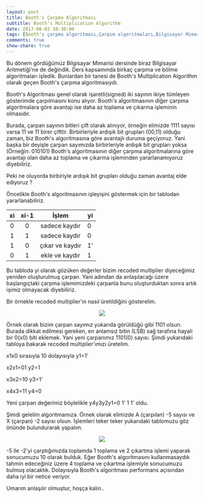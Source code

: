 ```yaml
---
layout: post
title: Booth's Çarpma Algoritması
subtitle: Booth's Multiplication Algorithm
date: 2017-06-02 10:30:00
tags: [Booth's çarpma algoritması,Çarpım algoritmaları,Bilgisayar Mimarisi,iü Bilgisayar Mühendisliği,Ahmet Sertbaş,Booth's algorithm,Booth algoritması]
comments: true
show-share: true
---
```


Bu dönem gördüğümüz Bilgisayar Mimarisi dersinde biraz Bilgisayar Aritmetiği'ne de değindik. Ders kapsamında birkaç çarpma ve bölme algoritmaları işledik. Bunlardan bir tanesi de Booth's Multiplication Algorithm olarak geçen Booth's çarpma algoritmasıydı. 

Booth's Algoritması genel olarak işaretli(signed) iki sayının ikiye tümleyen gösterimde çarpılmasını konu alıyor. Booth's algoritmasının diğer çarpma algoritmalara göre avantajı ise daha az toplama ve çıkarma işleminin olmasıdır. 


Burada, çarpan sayının bitleri çift olarak alınıyor, örneğin elimizde 1111 sayısı varsa 11 ve 11 birer çifttir. Birbirleriyle ardışık bit grupları (00,11) olduğu zaman, biz Booth's algoritmasına göre avantajlı duruma geçiyoruz. Yani başka bir deyişle çarpan sayımızda birbirleriyle ardışık bit grupları yoksa (Örneğin: 010101) Booth's algoritmasının diğer çarpma algoritmalarına göre avantajı olan daha az toplama ve çıkarma işleminden yararlanamıyoruz diyebiliriz. 

Peki ne oluyorda birbiriyle ardışık bit grupları olduğu zaman avantaj elde ediyoruz ?

Öncelikle Booth's algoritmasının işleyişini göstermek için bir tablodan yararlanabiliriz.

|  xi | xi-1  | İşlem  | yi  |
|:-:|:-:|:-:|---|
|  0 | 0  | sadece kaydır  | 0  |
| 1  |  1 | sadece kaydır  | 0 |
| 1  | 0  | çıkar ve kaydır  |  1' |
| 0 |  1 | ekle ve kaydır | 1 |

Bu tabloda yi olarak gözüken değerler bizim recoded multiplier diyeceğimiz yeniden oluşturulmuş çarpan. Yani adından da anlaşılacağı üzere başlangıçtaki çarpma işlemimizdeki çarpanla bunu oluşturduktan sonra artık işimiz olmayacak diyebiliriz.

Bir örnekle recoded multiplier'ın nasıl üretildiğini gösterelim.

<p align="center">
  <img src="https://raw.githubusercontent.com/talhakum/talhakum.github.io/master/img/recoded-multiplier.png"/>
</p>

Örnek olarak bizim çarpan sayımız yukarıda görüldüğü gibi 1101 olsun. Burada dikkat edilmesi gereken, en anlamsız bitin (LSB) sağ tarafına hayali bir 0(x0) biti eklemek. Yani yeni çarpanımız 1101(0) sayısı. Şimdi yukarıdaki tabloya bakarak recoded multiplier'ımızı üretelim. 

x1x0 sırasıyla 10 dolayısıyla y1=1'

x2x1=01 y2=1

x3x2=10 y3=1'

x4x3=11 y4=0

Yeni çarpan değerimiz böylelikle y4y3y2y1=0 1' 1 1' oldu.

Şimdi gelelim algoritmamıza. Örnek olarak elimizde A (çarpılan) -5 sayısı ve X (çarpan) -2 sayısı olsun. İşlemleri teker teker yukarıdaki tablomuzu göz önünde bulundurarak yapalım.


<p align="center">
  <img src="https://raw.githubusercontent.com/talhakum/talhakum.github.io/master/img/booth-s-multiplication.png"/>
</p>


-5 ile -2'yi çarptığımızda toplamda 1 toplama ve 2 çıkartma işlemi yaparak sonucumuzu 10 olarak bulduk. Eğer Booth's algoritmasını kullanmasaydık tahmin edeceğiniz üzere 4 toplama ve çıkartma işlemiyle sonucumuzu bulmuş olacaktık. Dolayısıyla Booth's algoritması performans açısından daha iyi bir netice veriyor.

Umarım anlaşılır olmuştur, hoşça kalın..
